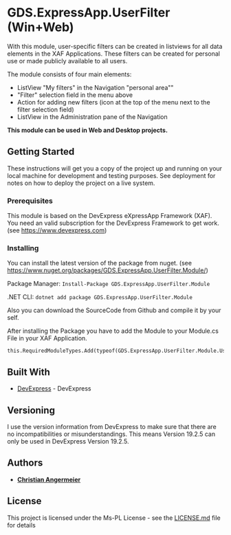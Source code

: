 ﻿# GDS.ExpressApp.UserFilter (Win+Web)

With this module, user-specific filters can be created in listviews for all data elements in the XAF Applications. These filters can be created for personal use or made publicly available to all users. 

The module consists of four main elements:

* ListView "My filters" in the Navigation "personal area""
* "Filter" selection field in the menu above
* Action for adding new filters (icon at the top of the menu next to the filter selection field)
* ListView in the Administration pane of the Navigation

**This module can be used in Web and Desktop projects.**

## Getting Started

These instructions will get you a copy of the project up and running on your local machine for development and testing purposes. See deployment for notes on how to deploy the project on a live system.

### Prerequisites

This module is based on the DevExpress eXpressApp Framework (XAF). You need an valid subscription for the DevExpress Framework to get work. (see https://www.devexpress.com)


### Installing

You can install the latest version of the package from nuget. (see https://www.nuget.org/packages/GDS.ExpressApp.UserFilter.Module/) 


Package Manager: 
```Install-Package GDS.ExpressApp.UserFilter.Module```

.NET CLI: 
```dotnet add package GDS.ExpressApp.UserFilter.Module```


Also you can download the SourceCode from Github and compile it by your self. 

After installing the Package you have to add the Module to your Module.cs File in your XAF Application.
```
this.RequiredModuleTypes.Add(typeof(GDS.ExpressApp.UserFilter.Module.UserFilterModule));
```


## Built With

* [DevExpress](https://www.devexpress.com) - DevExpress

## Versioning

I use the version information from DevExpress to make sure that there are no incompatibilities or misunderstandings. This means Version 19.2.5 can only be used in DevExpress Version 19.2.5.

## Authors

* [**Christian Angermeier**](https://github.com/gdsanger)

## License

This project is licensed under the Ms-PL License - see the [LICENSE.md](LICENSE.md) file for details


